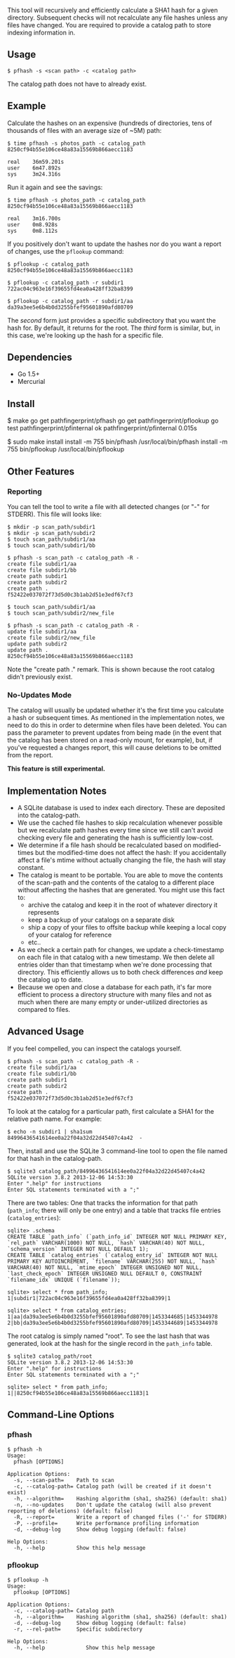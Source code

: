 This tool will recursively and efficiently calculate a SHA1 hash for a given directory. Subsequent checks will not recalculate any file hashes unless any files have changed. You are required to provide a catalog path to store indexing information in. 


## Usage

```
$ pfhash -s <scan path> -c <catalog path>
```

The catalog path does not have to already exist.


## Example

Calculate the hashes on an expensive (hundreds of directories, tens of thousands of files with an average size of ~5M) path:

```
$ time pfhash -s photos_path -c catalog_path
8250cf94b55e106ce48a83a15569b866aecc1183

real    36m59.201s
user    6m47.892s
sys     3m24.316s
```

Run it again and see the savings:

```
$ time pfhash -s photos_path -c catalog_path
8250cf94b55e106ce48a83a15569b866aecc1183

real    3m16.700s
user    0m8.928s
sys     0m8.112s
```

If you positively don't want to update the hashes nor do you want a report of changes, use the `pflookup` command:

```
$ pflookup -c catalog_path
8250cf94b55e106ce48a83a15569b866aecc1183

$ pflookup -c catalog_path -r subdir1
722ac04c963e16f39655fd4ea0a428ff32ba8399

$ pflookup -c catalog_path -r subdir1/aa
da39a3ee5e6b4b0d3255bfef95601890afd80709
```

The *second* form just provides a specific subdirectory that you want the hash for. By default, it returns for the root. The *third* form is similar, but, in this case, we're looking up the hash for a specific file.


## Dependencies

- Go 1.5+
- Mercurial


## Install

$ make
go get pathfingerprint/pfhash
go get pathfingerprint/pflookup
go test pathfingerprint/pfinternal
ok    pathfingerprint/pfinternal  0.015s

$ sudo make install
install -m 755 bin/pfhash /usr/local/bin/pfhash
install -m 755 bin/pflookup /usr/local/bin/pflookup


## Other Features

### Reporting

You can tell the tool to write a file with all detected changes (or "-" for STDERR). This file will looks like:

```
$ mkdir -p scan_path/subdir1
$ mkdir -p scan_path/subdir2
$ touch scan_path/subdir1/aa
$ touch scan_path/subdir1/bb

$ pfhash -s scan_path -c catalog_path -R - 
create file subdir1/aa
create file subdir1/bb
create path subdir1
create path subdir2
create path .
f52422e037072f73d5d0c3b1ab2d51e3edf67cf3

$ touch scan_path/subdir1/aa
$ touch scan_path/subdir2/new_file

$ pfhash -s scan_path -c catalog_path -R - 
update file subdir1/aa
create file subdir2/new_file
update path subdir2
update path .
8250cf94b55e106ce48a83a15569b866aecc1183
```

Note the "create path ." remark. This is shown because the root catalog didn't previously exist.


### No-Updates Mode

The catalog will usually be updated whether it's the first time you calculate a hash or subsequent times. As mentioned in the implementation notes, we need to do this in order to determine when files have been deleted. You can pass the parameter to prevent updates from being made (in the event that the catalog has been stored on a read-only mount, for example), but, if you've requested a changes report, this will cause deletions to be omitted from the report.

**This feature is still experimental.**


## Implementation Notes

- A SQLite database is used to index each directory. These are deposited into the catalog-path.
- We use the cached file hashes to skip recalculation whenever possible but we recalculate path hashes every time since we still can't avoid checking every file and generating the hash is sufficiently low-cost.
- We determine if a file hash should be recalculated based on modified-times but the modified-time does not affect the hash: If you accidentally affect a file's mtime without actually changing the file, the hash will stay constant.
- The catalog is meant to be portable. You are able to move the contents of the scan-path and the contents of the catalog to a different place without affecting the hashes that are generated. You might use this fact to:
  - archive the catalog and keep it in the root of whatever directory it represents
  - keep a backup of your catalogs on a separate disk
  - ship a copy of your files to offsite backup while keeping a local copy of your catalog for reference
  - etc..
- As we check a certain path for changes, we update a check-timestamp on each file in that catalog with a new timestamp. We then delete all entries older than that timestamp when we're done processing that directory. This efficiently allows us to both check differences *and* keep the catalog up to date.
- Because we open and close a database for each path, it's far more efficient to process a directory structure with many files and not as much when there are many empty or under-utilized directories as compared to files.


## Advanced Usage

If you feel compelled, you can inspect the catalogs yourself.

```
$ pfhash -s scan_path -c catalog_path -R - 
create file subdir1/aa
create file subdir1/bb
create path subdir1
create path subdir2
create path .
f52422e037072f73d5d0c3b1ab2d51e3edf67cf3
```

To look at the catalog for a particular path, first calculate a SHA1 for the relative path name. For example:

```
$ echo -n subdir1 | sha1sum
84996436541614ee0a22f04a32d22d45407c4a42  -
```

Then, install and use the SQLite 3 command-line tool to open the file named for that hash in the catalog-path.

```
$ sqlite3 catalog_path/84996436541614ee0a22f04a32d22d45407c4a42
SQLite version 3.8.2 2013-12-06 14:53:30
Enter ".help" for instructions
Enter SQL statements terminated with a ";"
```

There are two tables: One that tracks the information for that path (`path_info`; there will only be one entry) and a table that tracks file entries (`catalog_entries`):

```
sqlite> .schema
CREATE TABLE `path_info` (`path_info_id` INTEGER NOT NULL PRIMARY KEY, `rel_path` VARCHAR(1000) NOT NULL, `hash` VARCHAR(40) NOT NULL, `schema_version` INTEGER NOT NULL DEFAULT 1);
CREATE TABLE `catalog_entries` (`catalog_entry_id` INTEGER NOT NULL PRIMARY KEY AUTOINCREMENT, `filename` VARCHAR(255) NOT NULL, `hash` VARCHAR(40) NOT NULL, `mtime_epoch` INTEGER UNSIGNED NOT NULL, `last_check_epoch` INTEGER UNSIGNED NULL DEFAULT 0, CONSTRAINT `filename_idx` UNIQUE (`filename`));

sqlite> select * from path_info;
1|subdir1|722ac04c963e16f39655fd4ea0a428ff32ba8399|1

sqlite> select * from catalog_entries;
1|aa|da39a3ee5e6b4b0d3255bfef95601890afd80709|1453344685|1453344978
2|bb|da39a3ee5e6b4b0d3255bfef95601890afd80709|1453344689|1453344978
```

The root catalog is simply named "root". To see the last hash that was generated, look at the hash for the single record in the `path_info` table.

```
$ sqlite3 catalog_path/root
SQLite version 3.8.2 2013-12-06 14:53:30
Enter ".help" for instructions
Enter SQL statements terminated with a ";"

sqlite> select * from path_info;
1||8250cf94b55e106ce48a83a15569b866aecc1183|1
```


## Command-Line Options

### pfhash

```
$ pfhash -h
Usage:
  pfhash [OPTIONS]

Application Options:
  -s, --scan-path=    Path to scan
  -c, --catalog-path= Catalog path (will be created if it doesn't exist)
  -h, --algorithm=    Hashing algorithm (sha1, sha256) (default: sha1)
  -n, --no-updates    Don't update the catalog (will also prevent reporting of deletions) (default: false)
  -R, --report=       Write a report of changed files ('-' for STDERR)
  -P, --profile=      Write performance profiling information
  -d, --debug-log     Show debug logging (default: false)

Help Options:
  -h, --help          Show this help message
```


### pflookup

```
$ pflookup -h
Usage:
  pflookup [OPTIONS]

Application Options:
  -c, --catalog-path= Catalog path
  -h, --algorithm=    Hashing algorithm (sha1, sha256) (default: sha1)
  -d, --debug-log     Show debug logging (default: false)
  -r, --rel-path=     Specific subdirectory

Help Options:
  -h, --help             Show this help message
```

